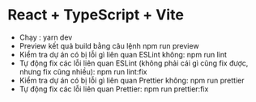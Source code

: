 # React + TypeScript + Vite

- Chạy : yarn dev
- Preview kết quả build bằng câu lệnh npm run preview
- Kiểm tra dự án có bị lỗi gì liên quan ESLint không: npm run lint
- Tự động fix các lỗi liên quan ESLint (không phải cái gì cũng fix được, nhưng fix cũng nhiều): npm run lint:fix
- Kiểm tra dự án có bị lỗi gì liên quan Prettier không: npm run prettier
- Tự động fix các lỗi liên quan Prettier: npm run prettier:fix
